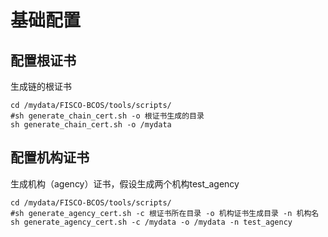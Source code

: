 # 基础配置

## 配置根证书

生成链的根证书

``` shell
cd /mydata/FISCO-BCOS/tools/scripts/
#sh generate_chain_cert.sh -o 根证书生成的目录
sh generate_chain_cert.sh -o /mydata
```

## 配置机构证书

生成机构（agency）证书，假设生成两个机构test_agency

```shell
cd /mydata/FISCO-BCOS/tools/scripts/
#sh generate_agency_cert.sh -c 根证书所在目录 -o 机构证书生成目录 -n 机构名
sh generate_agency_cert.sh -c /mydata -o /mydata -n test_agency
```
